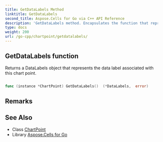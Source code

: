 ```yaml
---
title: GetDataLabels Method 
linktitle: GetDataLabels
second_title: Aspose.Cells for Go via C++ API Reference
description: 'GetDataLabels method. Encapsulates the function that represents getdatalabels in Go.'
type: docs
weight: 200
url: /go-cpp/chartpoint/getdatalabels/
---
```


## GetDataLabels function

Returns a DataLabels object that represents the data label associated with this chart point.

```go

func (instance *ChartPoint) GetDataLabels()  (*DataLabels,  error) 

```

## Remarks


## See Also

* Class [ChartPoint](../)
* Library [Aspose.Cells for Go](../../)
